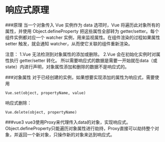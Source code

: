 响应式原理
===================

###原理
当一个对象传入 Vue 实例作为 data 选项时，Vue 将遍历此对象所有的属性，并使用 Object.defineProperty 把这些属性全部转为 getter/setter。每个组件实例都对应一个 watcher 实例，用来监视属性。在组件渲染的过程如果属性 setter 触发，就会通知 watcher，从而使它关联的组件重新渲染。

注意：
1.Vue 无法检测到对象属性的添加或删除。
2.Vue 会在初始化实例时对属性执行 getter/setter 转化。
所以需要响应式的数据是需要一开始就在data（或state）内进行声明，对象属性添加和删除的数据不是响应式的。

###对象属性
对于已经创建的实例，如果想要实现添加的属性为响应式，需要使用
```
Vue.set(object, propertyName, value)
```
响应式删除：
```
Vue.delete(object, propertyName)
```

###vue3
vue3使用Proxy来代理传入data的对象，实现响应式。
Object.defineProperty只能遍历对象属性进行劫持，Proxy直接可以劫持整个对象，并返回一个新对象，只操作新的对象来达到响应式。